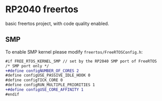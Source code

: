 # RP2040 freertos

basic freertos project, with code quality enabled.

## SMP

To enable SMP kernel please modify `freertos/FreeRTOSConfig.h`:

```diff
#if FREE_RTOS_KERNEL_SMP // set by the RP2040 SMP port of FreeRTOS
/* SMP port only */
+#define configNUMBER_OF_CORES 2
#define configUSE_PASSIVE_IDLE_HOOK 0
#define configTICK_CORE 0
#define configRUN_MULTIPLE_PRIORITIES 1
+#define configUSE_CORE_AFFINITY 1
#endif
````